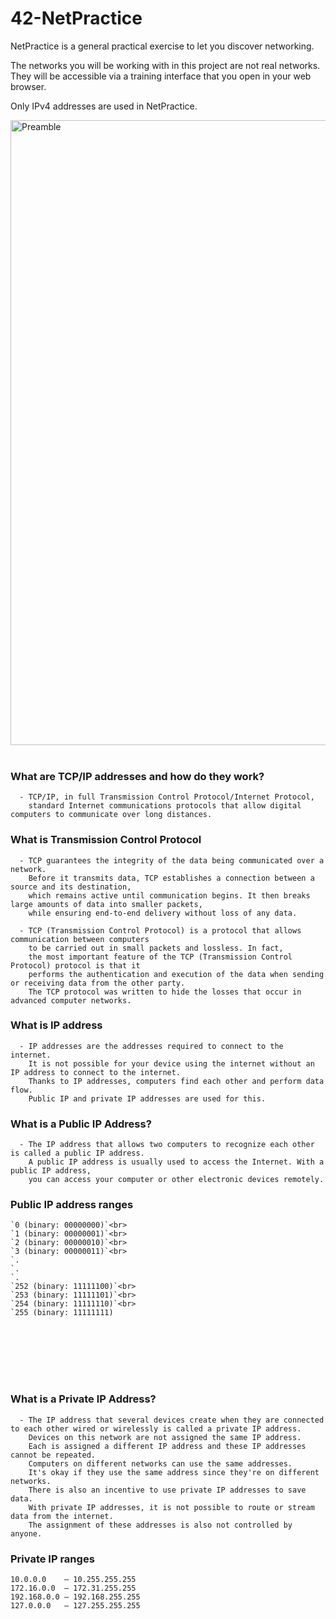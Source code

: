 # 42-NetPractice
NetPractice is a general practical exercise to let you discover networking.

The networks you will be working with in this project are not real networks. They will be accessible via a training interface that you open in your web browser.

Only IPv4 addresses are used in NetPractice.
<!--
### What are TCP/IP addresses and how do they work?
```     
 - TCP/IP, in full Transmission Control Protocol/Internet Protocol,
   standard Internet communications protocols that allow digital computers to communicate over long distances.
        
 - TCP guarantees the integrity of the data being communicated over a network.
   Before it transmits data, TCP establishes a connection between a source and its destination, 
   which remains active until communication begins. It then breaks large amounts of data into smaller packets,
   while ensuring end-to-end delivery without loss of any data.
        
```
-->
<img width="1000" alt="Preamble" src="https://user-images.githubusercontent.com/97880185/211422027-874250ac-aac1-4100-a5ae-dab275c34c31.png"> <br />
<br />
### What are TCP/IP addresses and how do they work?
```     
  - TCP/IP, in full Transmission Control Protocol/Internet Protocol,
    standard Internet communications protocols that allow digital computers to communicate over long distances. 
```
### What is Transmission Control Protocol
```
  - TCP guarantees the integrity of the data being communicated over a network.
    Before it transmits data, TCP establishes a connection between a source and its destination,
    which remains active until communication begins. It then breaks large amounts of data into smaller packets,
    while ensuring end-to-end delivery without loss of any data.
    
  - TCP (Transmission Control Protocol) is a protocol that allows communication between computers 
    to be carried out in small packets and lossless. In fact,
    the most important feature of the TCP (Transmission Control Protocol) protocol is that it
    performs the authentication and execution of the data when sending or receiving data from the other party.
    The TCP protocol was written to hide the losses that occur in advanced computer networks.
```
### What is IP address
```
  - IP addresses are the addresses required to connect to the internet.
    It is not possible for your device using the internet without an IP address to connect to the internet.
    Thanks to IP addresses, computers find each other and perform data flow.
    Public IP and private IP addresses are used for this.
```
### What is a Public IP Address?
```
  - The IP address that allows two computers to recognize each other is called a public IP address.
    A public IP address is usually used to access the Internet. With a public IP address,
    you can access your computer or other electronic devices remotely.
```
### Public IP address ranges
```
`0 (binary: 00000000)`<br>
`1 (binary: 00000001)`<br>
`2 (binary: 00000010)`<br>
`3 (binary: 00000011)`<br>
`.
`.
`.
`252 (binary: 11111100)`<br>
`253 (binary: 11111101)`<br>
`254 (binary: 11111110)`<br>
`255 (binary: 11111111)








```
### What is a Private IP Address?
```
  - The IP address that several devices create when they are connected to each other wired or wirelessly is called a private IP address.
    Devices on this network are not assigned the same IP address.
    Each is assigned a different IP address and these IP addresses cannot be repeated.
    Computers on different networks can use the same addresses.
    It's okay if they use the same address since they're on different networks.
    There is also an incentive to use private IP addresses to save data.
    With private IP addresses, it is not possible to route or stream data from the internet.
    The assignment of these addresses is also not controlled by anyone.
```
### Private IP ranges
`10.0.0.0    – 10.255.255.255`<br>
`172.16.0.0  – 172.31.255.255`<br>
`192.168.0.0 – 192.168.255.255`<br>
`127.0.0.0   – 127.255.255.255`

<!--
### This interface should open in your web browser; <br />
<img width="800" alt="web" src="https://user-images.githubusercontent.com/97880185/211425347-0cd650b3-ed4e-4a09-9e16-0b27d0b73cbf.png">
<img width="800" alt="web2" src="https://user-images.githubusercontent.com/97880185/211425214-b0166390-b9fe-4fbf-aa7a-2c1ad83e2a7b.png">
-->
